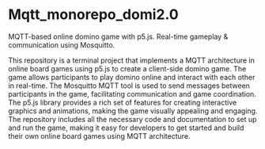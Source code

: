 # Mqtt_monorepo_domi2.0
MQTT-based online domino game with p5.js. Real-time gameplay &amp; communication using Mosquitto.

This repository is a terminal project that implements a MQTT architecture in online board games using p5.js to create a client-side domino game. The game allows participants to play domino online and interact with each other in real-time. The Mosquitto MQTT tool is used to send messages between participants in the game, facilitating communication and game coordination. The p5.js library provides a rich set of features for creating interactive graphics and animations, making the game visually appealing and engaging. The repository includes all the necessary code and documentation to set up and run the game, making it easy for developers to get started and build their own online board games using MQTT architecture.
